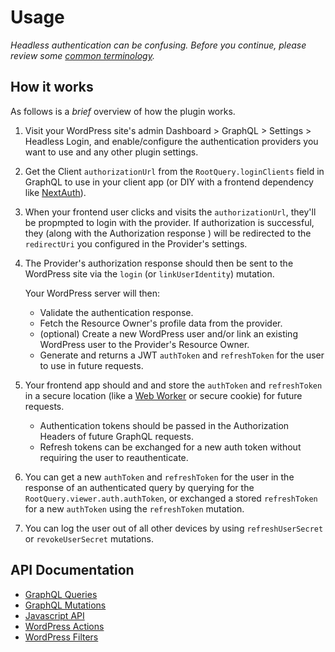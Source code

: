 # Usage
_Headless authentication can be confusing. Before you continue, please review some [common terminology](terminology.md)._

## How it works
As follows is a _brief_ overview of how the plugin works.

1. Visit your WordPress site's admin Dashboard > GraphQL > Settings > Headless Login, and enable/configure the authentication providers you want to use and any other plugin settings.
2. Get the Client `authorizationUrl` from the `RootQuery.loginClients` field in GraphQL to use in your client app (or DIY with a frontend dependency like [NextAuth](https://next-auth.js.org/)).
3. When your frontend user clicks and visits the `authorizationUrl`, they'll be propmpted to login with the provider. If authorization is successful, they (along with the Authorization response ) will be redirected to the `redirectUri` you configured in the Provider's settings.
4. The Provider's authorization response should then be sent to the WordPress site via the `login` (or `linkUserIdentity`) mutation.

	Your WordPress server will then:
   	- Validate the authentication response.
   	- Fetch the Resource Owner's profile data from the provider.
   	- (optional) Create a new WordPress user and/or link an existing WordPress user to the Provider's Resource Owner.
   	- Generate and returns a JWT `authToken` and `refreshToken` for the user to use in future requests.
5. Your frontend app should and and store the `authToken` and `refreshToken` in a secure location (like a [Web Worker](https://thenewstack.io/leveraging-web-workers-to-safely-store-access-tokens/) or secure cookie) for future requests.
	- Authentication tokens should be passed in the Authorization Headers of future GraphQL requests.
	- Refresh tokens can be exchanged for a new auth token without requiring the user to reauthenticate.
6. You can get a new `authToken` and `refreshToken` for the user in the response of an authenticated query by querying for the `RootQuery.viewer.auth.authToken`, or exchanged a stored `refreshToken` for a new `authToken` using the `refreshToken` mutation.
7. You can log the user out of all other devices by using `refreshUserSecret` or `revokeUserSecret` mutations.

## API Documentation
* [GraphQL Queries](queries.md)
* [GraphQL Mutations](mutations.md)
* [Javascript API](javascript-api.md)
* [WordPress Actions](actions.md)
* [WordPress Filters](filters.md)
